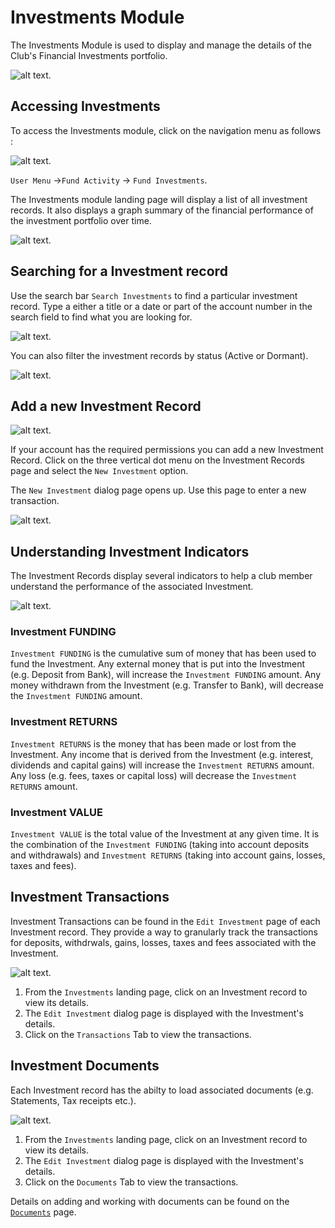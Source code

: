 # Investments Module

The Investments Module is used to display and manage the details of the Club's Financial Investments portfolio.

<!-- <p align="center">
    <img src="images/7.0_Investments_Banner.png"  width="300px" alt="Investments Banner">
</p> -->
![alt text](../images/7.0_Investments_Banner.png "Investments Banner :size=400").

## Accessing Investments

To access the Investments module, click on the navigation menu as follows :

<!-- <p align="center">
    <img src="images/7.1_Investments_Menu.png"  width="300px" alt="Investments Menu">
</p> -->
![alt text](../images/7.1_Investments_Menu.png "Investments Menu :size=400").

 `User Menu` ->`Fund Activity` ->  `Fund Investments`.

The Investments module landing page will display a list of all investment records. It also displays a graph summary of the financial performance of the investment portfolio over time.

<!-- <p align="center">
    <img src="images/7.2_Investments_Page.png"  width="300px" alt="Investments Page">
</p> -->
![alt text](../images/7.2_Investments_Page.png "Investments Page :size=400").

## Searching for a Investment record

Use the search bar `Search Investments` to find a particular investment record. Type a either a title or a date or part of the account number in the search field to find what you are looking for.

<!-- <p align="center">
    <img src="images/7.3_Investments_Search.png"  width="300px" alt="Investments Search">
</p> -->
![alt text](../images/7.3_Investments_Search.png "Investments Search :size=400").

You can also filter the investment records by status (Active or Dormant). 

<!-- <p align="center">
    <img src="images/7.3.1_Filter_Investments.png"  width="300px" alt="Filter Investments">
</p> -->
![alt text](../images/7.3.1_Filter_Investments.png "Filter Investments :size=400").
## Add a new Investment Record

<!-- <p align="center">
    <img src="images/7.4_Add_Investment_Menu.png"  width="300px" alt="Add Investment Record menu">
</p> -->
![alt text](../images/7.4_Add_Investment_Menu.png "Add Investments Menu :size=400").

If your account has the required permissions you can add a new Investment Record. Click on the three vertical dot menu on the Investment Records page and select the `New Investment` option.


The `New Investment` dialog page opens up. Use this page to enter a new transaction.

<!-- <p align="center">
    <img src="images/7.5_Add_Investment_Page.png" width="300px" alt="Add Investment Record page">
</p> -->
![alt text](../images/7.5_Add_Investment_Page.png "Add Investment Record Page :size=400").

## Understanding Investment Indicators
The Investment Records display several indicators to help a club member understand the performance of the associated Investment.

 <!-- <p align="center">
    <img src="images/7.6_Investment_Indicators.png" width="300px" alt="Investment Indicators">
</p> -->
![alt text](../images/7.6_Investment_Indicators.png "Investments Indicators :size=400").

### Investment FUNDING
 `Investment FUNDING` is the cumulative sum of money that has been used to fund the Investment. Any external money that is put into the Investment (e.g. Deposit from Bank), will increase the `Investment FUNDING` amount. Any money withdrawn from the Investment (e.g. Transfer to Bank), will decrease the `Investment FUNDING` amount.

 ### Investment RETURNS
 `Investment RETURNS` is the money that has been made or lost from the Investment. Any income that is derived from the Investment (e.g. interest, dividends and capital gains) will increase the `Investment RETURNS` amount. Any loss (e.g. fees, taxes or capital loss) will decrease the `Investment RETURNS` amount.

 ### Investment VALUE
 `Investment VALUE` is the total value of the Investment at any given time. It is the combination of the `Investment FUNDING` (taking into account deposits and withdrawals) and `Investment RETURNS` (taking into account gains, losses, taxes and fees).

 ## Investment Transactions
 Investment Transactions can be found in the `Edit Investment` page of each Investment record. They provide a way to granularly track the transactions for deposits, withdrwals, gains, losses, taxes and fees associated with the Investment.
<!-- <p align="center">
    <img src="images/7.7_Investment_Transactions.png" width="300px" alt="Investment Transactions">
</p> -->
![alt text](../images/7.7_Investment_Transactions.png "Investment Transactions :size=400").

 1. From the `Investments` landing page, click on an Investment record to view its details.
 1. The `Edit Investment` dialog page is displayed with the Investment's details.
 1. Click on the `Transactions` Tab to view the transactions.

## Investment Documents
Each Investment record has the abilty to load associated documents (e.g. Statements, Tax receipts etc.). 

<!-- <p align="center">
    <img src="images/7.8_Investment_Documents.png" width="300px" alt="Investment Documents">
</p> -->
![alt text](../images/7.8_Investment_Documents.png "Investment Documents :size=400").

1. From the `Investments` landing page, click on an Investment record to view its details.
1. The `Edit Investment` dialog page is displayed with the Investment's details.
1. Click on the `Documents` Tab to view the transactions.

Details on adding and working with documents can be found on the [`Documents`](user-modules/documents.md) page.